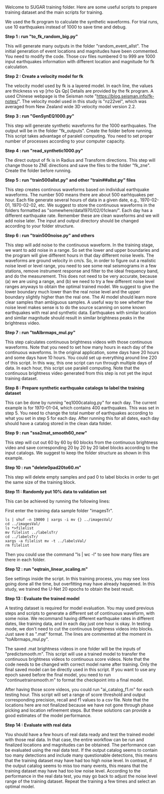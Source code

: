 Welcome to SUGAR training folder. Here are some useful scripts to prepare training dataset and the main scripts for training. 

We used the fk program to calculate the synthetic waveforms. For trial runs, use 10 earthquakes instead of 1000 to save time and debug. 

**Step 1 : run "to_fk_random_big.py"**

This will generate many outputs in the folder "random_event_allst". The initial generation of event locations and magnitudes have been commented. You need to modify the code. Those csv files numbered 0 to 999 are 1000 input earthquakes information with different location and magnitude for fk calculation. 

**Step 2 : Create a velocity model for fk**

The velocity model used by fk is a layered model. In each line, the values are 
thickness vs vp [rho Qs Qp]
Details are provided by the fk program. A used Chinese webpage is the Seisman note "https://blog.seisman.info/fk-notes/". 
The velocity model used in this study is "nz22vel", which was averaged from New Zealand wide 3D velocity model version 2.2. 

**Step 3 : run "GenSynEQ1000.py"**

This step will generate synthetic waveforms for the 1000 earthquakes. The output will be in the folder "fk_outputs". Create the folder before running. This script takes advantage of paralell computing. You need to set proper number of processes according to your computer capacity. 

**Step 4 : run "read_synthetic1000.py"**

The direct output of fk is in Radius and Transform directions. This step will change those to ZNE directions and save the files to the folder "fk_zne". Create the folder before running. 

**Step 5 : run "train500allst.py" and other "train##allst.py" files**

This step creates continous waveforms based on individual earthquake waveforms. The number 500 means there are about 500 earhtquakes per hour. Each file generate several hours of data in a given date, e.g., 1970-02-01, 1970-02-02, etc. We suggest to store the continuous waveforms in the folders formatted as "somewhere/data1970/02/01clean/". Each day has a different earthquake rate. Remember these are clean waveforms and we will add noise later. The input and output directory should be changed according to your folder structure. 

**Step 6 : run "train500noise.py" and others**

This step will add noise to the continuous waveform. In the training stage, we want to add noise in a range. So set the lower and upper boundaries and the program will give different hours in that day different noise levels. The waveforms are ground velocity in cm/s. So, in order to figure out a realistic noise level or level range, you need to see some real seismograms in a few stations, remove instrument response and filter to the ideal frequency band, and do the measurement. This does not need to be very accurate, because (a) we are using a range, and (b) we need to try a few different noise level ranges anyways to obtain the optimal trained model. We suggest to give the lower boundary much lower than the real noise level and the upper boundary slightly higher than the real one. The AI model should learn more clear samples than ambiguous samples. A useful way to see whether the noise level makes sense is to do the source scanning on some known earthquakes with real and synthetic data. Earthquakes with similar location and similar magnitude should result in similar brightness peaks in the brightness video. 

**Step 7 : run "toAIbrmaps_mul.py"**

This step calculates continuous brightness videos with those continuous waveforms. Note that you need to set how many hours in each day of the continuous waveforms. In the original application, some days have 20 hours and some days have 10 hours. You could set up everything around line 220 of this script. In this way, this one script can run through multiple days of data. In each hour, this script use paralell computing. Note that the continuous brightness video generated from this step is not yet the input training dataset. 

**Step 8 : Prepare synthetic earthquake catalogs to label the training dataset**

This can be done by running "eq1000catalog.py" for each day. The current example is for 1970-01-04, which contains 400 earthquakes. This was set in step 5. You need to change the total number of earthquakes according to what you set in step 5 for each day. After running this for all dates, each day should have a catalog stored in the clean data folder. 

**Step 9 : run "ssa2mat_smooth60_new"**

This step will cut out 60 by 60 by 60 blocks from the continuous brightness video and save corresponding 20 by 20 by 20 label blocks according to the input catalogs. We suggest to keep the folder structure as shown in this example. 

**Step 10 : run "delete0pad20to60.m"**

This step will delete empty samples and pad 0 to label blocks in order to get the same size of the training block. 

**Step 11 : Randomly put 10% data to validation set**

This can be achieved by running the following lines:

First enter the training data sample folder "imagesTr". 
```
ls | shuf -n 19000 | xargs -i mv {} ../imagesVal/
cd ../imagesVal/
ls *>filelist
mv filelist ../labelsTr/
cd ../labelsTr/
xargs -a filelist mv -t ../labelsVal/
rm filelist 
```
Then you could use the command "ls | wc -l" to see how many files are there in each folder. 

**Step 12 : run "eqtrain_linear_scaling.m"**

See settings inside the script. In this training process, you may see loss going done all the time, but overfitting may have already happened. In this study, we trained the U-Net 20 epochs to obtain the best result.

**Step 13 : Evaluate the trained model**

A testing dataset is required for model evaluation. You may used previous steps and scripts to generate a different set of continuous waveform, with some noise. We recommand having different earthquake rates in different dates, like training data, and in each day just one hour is okay. In testing mode, we don't need to cut the continuous brightness videos into blocks. Just save it as ".mat" format. The lines are commented at the moment in "toAIbrmaps_mul.py". 

The saved .mat brightness videos in one folder will be the inputs of "predictsmooth.m". This script will use a trained model to transfer the continuous brightness videos to continuous score videos. Note that the code needs to be changed with correct model name after training. Only the final saved model can be directly used in this script. If you want to use any epoch saved before the final model, you need to run "continuetrainsmooth.m" to format the checkpoint into a final model. 

After having those score videos, you could run "ai_catalog_f1.m" for each testing hour. This script will set a range of score threshold and output corresponding precision, recall and f1 values to a csv file. Note that the locations here are not finalized because we have not gone through phase picking and location refinement steps. But these solutions can provide a good estimates of the model performance. 

**Step 14 : Evaluate with real data**

You should have a few hours of real data ready and test the trained model with those real data. In that case, the entire workflow can be run and finalized locations and magnitudes can be obtained. The performance can be evaluated using the real data test. If the output catalog seems to contain too many detections and include many questionable detections, this means that the training dataset may have had too high noise level. In contrast, if the output catalog seems to miss too many events, this means that the training dataset may have had too low noise level. According to the performance in the real data test, you may go back to adjust the noise level range of the training dataset. Repeat the training a few times and select an optimal model. 






